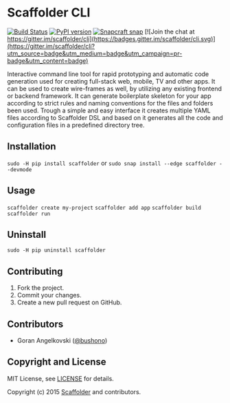 # Scaffolder CLI

[![Build Status](https://travis-ci.org/scaffolder/cli.svg?branch=master)](https://travis-ci.org/scaffolder/cli)
[![PyPI version](https://badge.fury.io/py/scaffolder.svg)](https://pypi.python.org/pypi/scaffolder)
[![Snapcraft snap](https://snapcraft.io/scaffolder/badge.svg)](https://snapcraft.io/scaffolder)
[![Join the chat at https://gitter.im/scaffolder/cli](https://badges.gitter.im/scaffolder/cli.svg)](https://gitter.im/scaffolder/cli?utm_source=badge&utm_medium=badge&utm_campaign=pr-badge&utm_content=badge)

Interactive command line tool for rapid prototyping and automatic code generation used for creating full-stack web, mobile, TV and other apps. It can be used to create wire-frames as well, by utilizing any existing frontend or backend framework. It can generate boilerplate skeleton for your app according to strict rules and naming conventions for the files and folders been used. Trough a simple and easy interface it creates multiple YAML files according to Scaffolder DSL and based on it generates all the code and configuration files in a predefined directory tree.

## Installation

`sudo -H pip install scaffolder`
or
`sudo snap install --edge scaffolder --devmode`

## Usage

`scaffolder create my-project`
`scaffolder add app`
`scaffolder build`
`scaffolder run`

## Uninstall

`sudo -H pip uninstall scaffolder`

## Contributing

1. Fork the project.
2. Commit your changes.
3. Create a new pull request on GitHub.

## Contributors

* Goran Angelkovski ([@bushono](https://github.com/bushono))

## Copyright and License

MIT License, see [LICENSE](LICENSE) for details.

Copyright (c) 2015 [Scaffolder](https://www.scaffolder.io) and contributors.
